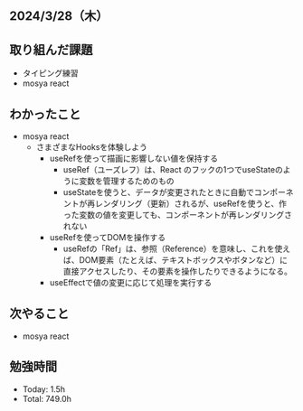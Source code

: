 ## 2024/3/28（木）

## 取り組んだ課題

- タイピング練習
- mosya react

## わかったこと
- mosya react
  - さまざまなHooksを体験しよう
    - useRefを使って描画に影響しない値を保持する
      - useRef（ユーズレフ）は、React のフックの1つでuseStateのように変数を管理するためのもの
      - useStateを使うと、データが変更されたときに自動でコンポーネントが再レンダリング（更新）されるが、useRefを使うと、作った変数の値を変更しても、コンポーネントが再レンダリングされない
    - useRefを使ってDOMを操作する
      - useRefの「Ref」は、参照（Reference）を意味し、これを使えば、DOM要素（たとえば、テキストボックスやボタンなど）に直接アクセスしたり、その要素を操作したりできるようになる。
    - useEffectで値の変更に応じて処理を実行する

## 次やること
- mosya react

## 勉強時間

- Today: 1.5h
- Total: 749.0h
